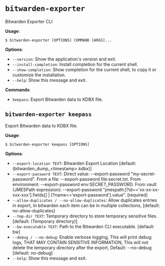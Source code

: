 # `bitwarden-exporter`

Bitwarden Exporter CLI

**Usage**:

```console
$ bitwarden-exporter [OPTIONS] COMMAND [ARGS]...
```

**Options**:

- `--version`: Show the application&#x27;s version and exit.
- `--install-completion`: Install completion for the current shell.
- `--show-completion`: Show completion for the current shell, to copy it or customize the installation.
- `--help`: Show this message and exit.

**Commands**:

- `keepass`: Export Bitwarden data to KDBX file.

## `bitwarden-exporter keepass`

Export Bitwarden data to KDBX file.

**Usage**:

```console
$ bitwarden-exporter keepass [OPTIONS]
```

**Options**:

- `--export-location TEXT`: Bitwarden Export Location [default: (bitwarden_dump_&lt;timestamp&gt;.kdbx)]
- `--export-password TEXT`: Direct value: --export-password &quot;my-secret-password&quot;.
  From a file: --export-password file:secret.txt.
  From environment: --export-password env:SECRET_PASSWORD.
  From vault (JMESPath expression): --export-password &quot;jmespath:[?id==&#x27;xx-xx-xx-xxx-xxx&#x27;].fields[] | [?name==&#x27;export-password&#x27;].value&quot;. [required]
- `--allow-duplicates / --no-allow-duplicates`: Allow duplicates entries in export, In bitwarden each item can be in multiple collections, [default: no-allow-duplicates]
- `--tmp-dir TEXT`: Temporary directory to store temporary sensitive files. [default: (Temporary directory)]
- `--bw-executable TEXT`: Path to the Bitwarden CLI executable. [default: bw]
- `--debug / --no-debug`: Enable verbose logging, This will print debug logs, THAT MAY CONTAIN SENSITIVE INFORMATION,
  This will not delete the temporary directory after the export, Default: --no-debug [default: no-debug]
- `--help`: Show this message and exit.
